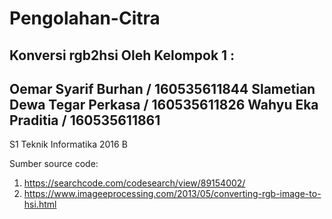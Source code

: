 # Pengolahan-Citra
Konversi rgb2hsi
Oleh Kelompok 1 :
-------------------------------------------
Oemar Syarif Burhan / 160535611844
Slametian Dewa Tegar Perkasa / 160535611826
Wahyu Eka Praditia / 160535611861
-------------------------------------------
S1 Teknik Informatika 2016 B


Sumber source code:
1. https://searchcode.com/codesearch/view/89154002/
2. https://www.imageeprocessing.com/2013/05/converting-rgb-image-to-hsi.html

